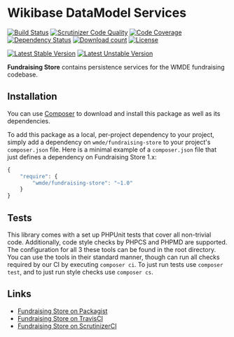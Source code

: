 # Wikibase DataModel Services

[![Build Status](https://secure.travis-ci.org/wmde/FundraisingStore.png?branch=master)](http://travis-ci.org/wmde/FundraisingStore)
[![Scrutinizer Code Quality](https://scrutinizer-ci.com/g/wmde/FundraisingStore/badges/quality-score.png?b=master)](https://scrutinizer-ci.com/g/wmde/FundraisingStore/?branch=master)
[![Code Coverage](https://scrutinizer-ci.com/g/wmde/FundraisingStore/badges/coverage.png?b=master)](https://scrutinizer-ci.com/g/wmde/FundraisingStore/?branch=master)
[![Dependency Status](https://www.versioneye.com/php/wmde:fundraising-store/dev-master/badge.svg)](https://www.versioneye.com/php/wmde:fundraising-store/dev-master)
[![Download count](https://poser.pugx.org/wmde/fundraising-store/d/total.png)](https://packagist.org/packages/wmde/fundraising-store)
[![License](https://poser.pugx.org/wmde/fundraising-store/license.svg)](https://packagist.org/packages/wmde/fundraising-store)

[![Latest Stable Version](https://poser.pugx.org/wmde/fundraising-store/version.png)](https://packagist.org/packages/wmde/fundraising-store)
[![Latest Unstable Version](https://poser.pugx.org/wmde/fundraising-store/v/unstable.svg)](//packagist.org/packages/wmde/fundraising-store)

**Fundraising Store** contains persistence services for the WMDE fundraising codebase.

## Installation

You can use [Composer](http://getcomposer.org/) to download and install
this package as well as its dependencies.

To add this package as a local, per-project dependency to your project, simply add a
dependency on `wmde/fundraising-store` to your project's `composer.json` file.
Here is a minimal example of a `composer.json` file that just defines a dependency on
Fundraising Store 1.x:

```js
{
    "require": {
        "wmde/fundraising-store": "~1.0"
    }
}
```

## Tests

This library comes with a set up PHPUnit tests that cover all non-trivial code. Additionally, code
style checks by PHPCS and PHPMD are supported. The configuration for all 3 these tools can be found
in the root directory. You can use the tools in their standard manner, though can run all checks
required by our CI by executing `composer ci`. To just run tests use `composer test`, and to just
run style checks use `composer cs`.

## Links

* [Fundraising Store on Packagist](https://packagist.org/packages/wmde/fundraising-store)
* [Fundraising Store on TravisCI](https://travis-ci.org/wmde/FundraisingStore)
* [Fundraising Store on ScrutinizerCI](https://scrutinizer-ci.com/g/wmde/FundraisingStore)
 